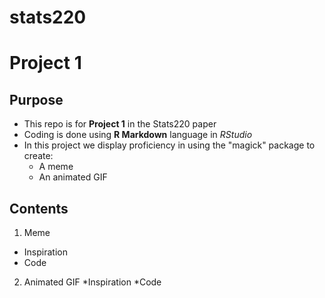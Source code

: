 # stats220

# Project 1

## Purpose

* This repo is for **Project 1** in the Stats220 paper
* Coding is done using **R Markdown** language in *RStudio*
* In this project we display proficiency in using the "magick" package to create:
  * A meme
  * An animated GIF

## Contents

1. Meme
 * Inspiration
 * Code
2. Animated GIF
 *Inspiration
  *Code
